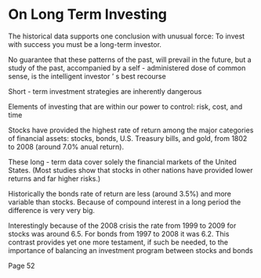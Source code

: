 # On Long Term Investing

The historical data supports one conclusion with unusual force: To invest with success you must be a long-term investor.

No guarantee that these patterns of the past, will prevail in the future, but a study of the past, accompanied by a self - administered dose of common sense, is the intelligent investor ’ s best recourse&#x20;

Short - term investment strategies are inherently dangerous

Elements of investing that are within our power to control: risk, cost, and time

Stocks have provided the highest rate of return among the major categories of financial assets: stocks, bonds, U.S. Treasury bills, and gold, from 1802 to 2008 (around 7.0% anual return).

These long - term data cover solely the financial markets of the United States. (Most studies show that stocks in other nations have provided lower returns and far higher risks.)

Historically the bonds rate of return are less (around 3.5%) and more variable than stocks. Because of compound interest in a long period the difference is very very big.

Interestingly because of the 2008 crisis the rate from 1999 to 2009 for stocks was around 6.5. For bonds from 1997 to 2008 it was 6.2. This contrast provides yet one more testament, if such be needed, to the importance of balancing an investment program between stocks and bonds

Page 52
